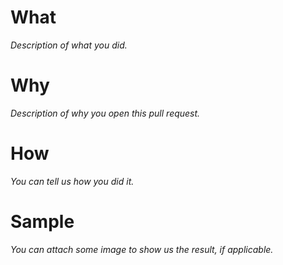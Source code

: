 # What

_Description of what you did._

# Why

_Description of why you open this pull request._

# How

_You can tell us how you did it._

# Sample

_You can attach some image to show us the result, if applicable._
